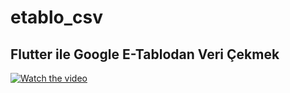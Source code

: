# etablo_csv


## Flutter ile Google E-Tablodan Veri Çekmek

[![Watch the video](https://i.imgur.com/vKb2F1B.png)](https://user-images.githubusercontent.com/59014749/111853268-53f38780-892b-11eb-959d-4764fd8b51cb.mp4)

